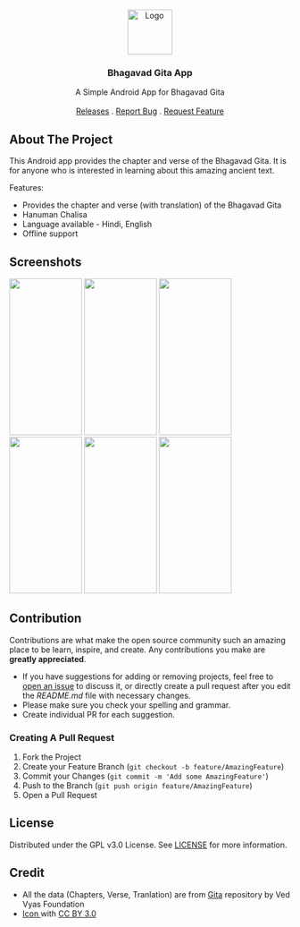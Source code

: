 <br/>
<p align="center">
  <a href="https://github.com/WirelessAlien/BhagavadGitaApp">
    <img src="https://github.com/WirelessAlien/BhagavadGitaApp/blob/master/app/src/main/res/mipmap-xxxhdpi/ic_launcher_round.png" alt="Logo" width="80" height="80">
  </a>

  <h3 align="center">Bhagavad Gita App</h3>

  <p align="center">
    A Simple Android App for Bhagavad Gita
    <br/>
    <br/>
    <a href="https://github.com/WirelessAlien/BhagavadGitaApp/releases">Releases</a>
    .
    <a href="https://github.com/WirelessAlien/BhagavadGitaApp/issues">Report Bug</a>
    .
    <a href="https://github.com/WirelessAlien/BhagavadGitaApp/issues">Request Feature</a>
  </p>
</p>

## About The Project

This Android app provides the chapter and verse of the Bhagavad Gita. It is for anyone who is interested in learning about this amazing ancient text.

Features:

* Provides the chapter and verse (with translation) of the Bhagavad Gita
* Hanuman Chalisa
* Language available - Hindi, English
* Offline support


## Screenshots

<img src="https://github.com/WirelessAlien/BhagavadGitaApp/assets/121420261/c2a1a84d-7eba-4d9a-9b4b-03aac875e7d6" width="130" height="280" />
<img src="https://github.com/WirelessAlien/BhagavadGitaApp/assets/121420261/4178f829-dc2d-4704-a9a1-2fa180e94bc2" width="130" height="280" />
<img src="https://github.com/WirelessAlien/BhagavadGitaApp/assets/121420261/7b5811e4-2b59-46b7-8ad6-f13bab8f3275" width="130" height="280" />
<img src="https://github.com/WirelessAlien/BhagavadGitaApp/assets/121420261/fee52ffa-7843-412a-9c8c-dd1db16656e5" width="130" height="280" />
<img src="https://github.com/WirelessAlien/BhagavadGitaApp/assets/121420261/e112da5b-2825-4cdf-a1ec-87a33d7f0890" width="130" height="280" />
<img src="https://github.com/WirelessAlien/BhagavadGitaApp/assets/121420261/09e949ca-4045-4176-9277-27b784a6ee2e" width="130" height="280" />

## Contribution

Contributions are what make the open source community such an amazing place to be learn, inspire, and create. Any contributions you make are **greatly appreciated**.
* If you have suggestions for adding or removing projects, feel free to [open an issue](https://github.com/WirelessAlien/BhagavadGitaApp/issues/new) to discuss it, or directly create a pull request after you edit the *README.md* file with necessary changes.
* Please make sure you check your spelling and grammar.
* Create individual PR for each suggestion.

### Creating A Pull Request

1. Fork the Project
2. Create your Feature Branch (`git checkout -b feature/AmazingFeature`)
3. Commit your Changes (`git commit -m 'Add some AmazingFeature'`)
4. Push to the Branch (`git push origin feature/AmazingFeature`)
5. Open a Pull Request

## License

Distributed under the GPL v3.0 License. See [LICENSE](https://github.com/WirelessAlien/BhagavadGitaApp/blob/master/LICENSE) for more information.

## Credit

* All the data (Chapters, Verse, Tranlation) are from [Gita](https://github.com/gita/gita) repository by
Ved Vyas Foundation 
* [Icon ](https://www.iconfinder.com/agarwalsonika) with [CC BY 3.0](https://creativecommons.org/licenses/by/3.0/)
